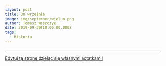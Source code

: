 ```yaml
---
layout: post
title: 30 września
image: img/september/wielun.png
author: Tomasz Waszczyk
date: 2019-09-30T10:00:00.000Z
tags:
  - Historia
---  
```


###

---

<a href="https://github.com/TomaszWaszczyk/historia.waszczyk.com/edit/master/src/content/september-30.md" target="_blank">Edytuj tę stronę dzieląc się własnymi notatkami!</a>
